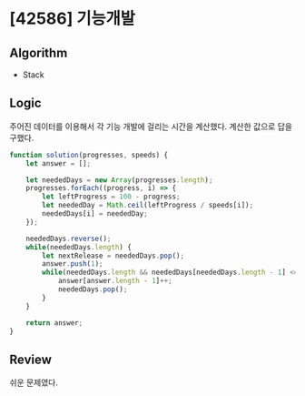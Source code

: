# [42586] 기능개발
## Algorithm
- Stack
## Logic
주어진 데이터를 이용해서 각 기능 개발에 걸리는 시간을 계산했다. 계산한 값으로 답을 구했다.

```js
function solution(progresses, speeds) {
    let answer = [];

    let neededDays = new Array(progresses.length);
    progresses.forEach((progress, i) => {
        let leftProgress = 100 - progress;
        let neededDay = Math.ceil(leftProgress / speeds[i]);
        neededDays[i] = neededDay;
    });

    neededDays.reverse();
    while(neededDays.length) {
        let nextRelease = neededDays.pop();
        answer.push(1);
        while(neededDays.length && neededDays[neededDays.length - 1] <= nextRelease) {
            answer[answer.length - 1]++;
            neededDays.pop();
        }
    }

    return answer;
}
```

## Review
쉬운 문제였다.
